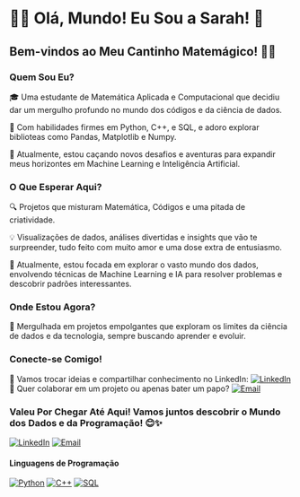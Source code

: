 # 👩‍💻 Olá, Mundo! Eu Sou a Sarah! 🚀

## Bem-vindos ao Meu Cantinho Matemágico! 🎩✨

### **Quem Sou Eu?**

🎓 Uma estudante de Matemática Aplicada e Computacional que decidiu dar um mergulho profundo no mundo dos códigos e da ciência de dados.

🌟 Com habilidades firmes em Python, C++, e SQL, e adoro explorar biblioteas como Pandas, Matplotlib e Numpy.

🚀 Atualmente, estou caçando novos desafios e aventuras para expandir meus horizontes em Machine Learning e Inteligência Artificial.

### **O Que Esperar Aqui?**

🔍 Projetos que misturam Matemática, Códigos e uma pitada de criatividade.

💡 Visualizações de dados, análises divertidas e insights que vão te surpreender, tudo feito com muito amor e uma dose extra de entusiasmo.

🌊 Atualmente, estou focada em explorar o vasto mundo dos dados, envolvendo técnicas de Machine Learning e IA para resolver problemas e descobrir padrões interessantes.

### **Onde Estou Agora?**

🧠 Mergulhada em projetos empolgantes que exploram os limites da ciência de dados e da tecnologia, sempre buscando aprender e evoluir.

### **Conecte-se Comigo!**

🚀 Vamos trocar ideias e compartilhar conhecimento no LinkedIn: 
[![LinkedIn](https://img.shields.io/badge/LinkedIn-Connect-blue?style=for-the-badge&logo=linkedin)](https://www.linkedin.com/in/seunome)
📧 Quer colaborar em um projeto ou apenas bater um papo?
[![Email](https://img.shields.io/badge/Email-Contact-red?style=for-the-badge&logo=gmail)](mailto:seu.email@email.com)

### **Valeu Por Chegar Até Aqui! Vamos juntos descobrir o Mundo dos Dados e da Programação! 😊✨**

[![LinkedIn](https://img.shields.io/badge/LinkedIn-Connect-blue?style=for-the-badge&logo=linkedin)](https://www.linkedin.com/in/seunome) [![Email](https://img.shields.io/badge/Email-Contact-red?style=for-the-badge&logo=gmail)](mailto:seu.email@email.com)


#### Linguagens de Programação

[![Python](https://img.shields.io/badge/Python-Expert-green?style=for-the-badge&logo=python)](#) [![C++](https://img.shields.io/badge/C++-Intermediate-yellow?style=for-the-badge&logo=c%2B%2B)](#) [![SQL](https://img.shields.io/badge/SQL-Advanced-blue?style=for-the-badge&logo=sql)](#)

